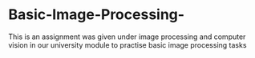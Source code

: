 # Basic-Image-Processing-
This is an assignment was given under image processing and computer vision in our university module to practise basic image processing tasks
